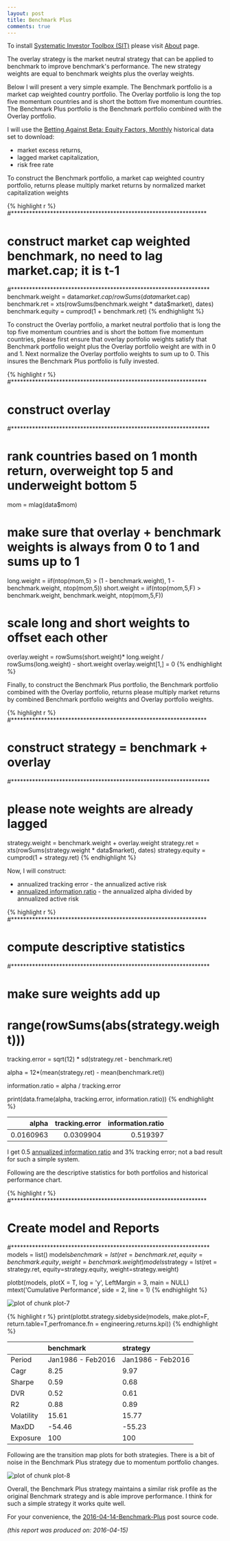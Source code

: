 ```yaml
---
layout: post
title: Benchmark Plus
comments: true
---
```

To install [Systematic Investor Toolbox (SIT)](https://github.com/systematicinvestor/SIT) please visit [About](/about) page.




The overlay strategy is the market neutral strategy that can be applied to benchmark to
improve benchmark's performance. The new strategy weights are equal to benchmark weights
plus the overlay weights.

Below I will present a very simple example. 
The Benchmark portfolio is a market cap weighted country portfolio.
The Overlay portfolio is long the top five momentum countries and is short 
the bottom five momentum countries.
The Benchmark Plus portfolio is the Benchmark portfolio combined with the Overlay portfolio.

I will use the 
[Betting Against Beta: Equity Factors, Monthly](https://www.aqr.com/library/data-sets/betting-against-beta-equity-factors-monthly)
historical data set to download:

* market excess returns, 
* lagged market capitalization,
* risk free rate 





To construct the Benchmark portfolio, a market cap weighted country portfolio, returns
please multiply market returns by normalized market capitalization weights



{% highlight r %}
#*****************************************************************
# construct market cap weighted benchmark, no need to lag market.cap; it is t-1
#****************************************************************** 
benchmark.weight = data$market.cap / rowSums(data$market.cap)
benchmark.ret = xts(rowSums(benchmark.weight * data$market), dates)
benchmark.equity = cumprod(1 + benchmark.ret)
{% endhighlight %}


To construct the Overlay portfolio, a market neutral portfolio that
is long the top five momentum countries and is short 
the bottom five momentum countries, please first ensure that overlay portfolio
weights satisfy that Benchmark portfolio weight plus the Overlay portfolio weight
are with in 0 and 1. Next normalize the Overlay portfolio weights to sum up to 0.
This insures the Benchmark Plus portfolio is fully invested.



{% highlight r %}
#*****************************************************************
# construct overlay
#****************************************************************** 
# rank countries based on 1 month return, overweight top 5 and underweight bottom 5
mom = mlag(data$mom)
	
# make sure that overlay + benchmark weights is always from 0 to 1 and sums up to 1
long.weight = iif(ntop(mom,5) > (1 - benchmark.weight), 1 - benchmark.weight, ntop(mom,5))
short.weight = iif(ntop(mom,5,F) > benchmark.weight, benchmark.weight, ntop(mom,5,F))

# scale long and short weights to offset each other
overlay.weight =  rowSums(short.weight)* long.weight / rowSums(long.weight) - short.weight
	overlay.weight[1,] = 0
{% endhighlight %}


Finally, to construct the Benchmark Plus portfolio, the Benchmark portfolio combined with the Overlay portfolio,
returns please multiply market returns by combined Benchmark portfolio weights and Overlay portfolio weights.



{% highlight r %}
#*****************************************************************
# construct strategy = benchmark + overlay
#****************************************************************** 
# please note weights are already lagged
strategy.weight = benchmark.weight + overlay.weight
strategy.ret = xts(rowSums(strategy.weight * data$market), dates)
strategy.equity = cumprod(1 + strategy.ret)
{% endhighlight %}


Now, I will construct:

* annualized tracking error - the annualized active risk
* [annualized information ratio](http://www.styleadvisor.com/content/information-ratio) - the annualized alpha divided by annualized active risk



{% highlight r %}
#*****************************************************************
# compute descriptive statistics
#****************************************************************** 
# make sure weights add up
# range(rowSums(abs(strategy.weight)))

tracking.error = sqrt(12) * sd(strategy.ret - benchmark.ret)

alpha = 12*(mean(strategy.ret) - mean(benchmark.ret))

information.ratio = alpha / tracking.error

print(data.frame(alpha, tracking.error, information.ratio))
{% endhighlight %}



|     alpha| tracking.error| information.ratio|
|---------:|--------------:|-----------------:|
| 0.0160963|      0.0309904|          0.519397|
    


I get 0.5 [annualized information ratio](http://www.styleadvisor.com/content/information-ratio)
and 3% tracking error; not a bad result for such a simple system.

Following are the descriptive statistics for both portfolios and historical performance chart.



{% highlight r %}
#*****************************************************************
# Create model and Reports
#****************************************************************** 
models = list()
models$benchmark = lst(ret = benchmark.ret, equity=benchmark.equity, weight=benchmark.weight)
models$strategy = lst(ret = strategy.ret, equity=strategy.equity, weight=strategy.weight)

plotbt(models, plotX = T, log = 'y', LeftMargin = 3, main = NULL)	    	
	mtext('Cumulative Performance', side = 2, line = 1)
{% endhighlight %}

![plot of chunk plot-7](/public/images/2016-04-14-Benchmark-Plus/plot-7-1.png) 

{% highlight r %}
print(plotbt.strategy.sidebyside(models, make.plot=F, return.table=T,perfromance.fn = engineering.returns.kpi))
{% endhighlight %}



|           |benchmark         |strategy          |
|:----------|:-----------------|:-----------------|
|Period     |Jan1986 - Feb2016 |Jan1986 - Feb2016 |
|Cagr       |8.25              |9.97              |
|Sharpe     |0.59              |0.68              |
|DVR        |0.52              |0.61              |
|R2         |0.88              |0.89              |
|Volatility |15.61             |15.77             |
|MaxDD      |-54.46            |-55.23            |
|Exposure   |100               |100               |
    


Following are the transition map plots for both strategies.
There is a bit of noise in the Benchmark Plus strategy due to momentum portfolio changes.


![plot of chunk plot-8](/public/images/2016-04-14-Benchmark-Plus/plot-8-1.png) 


Overall, the Benchmark Plus strategy maintains a similar risk profile as the original
Benchmark strategy and is able improve performance. I think for such a simple strategy
it works quite well. 




For your convenience, the [2016-04-14-Benchmark-Plus](https://github.com/systematicinvestor/systematicinvestor.github.io/blob/master/rposts/2016-04-14-Benchmark-Plus.r) post source code.

*(this report was produced on: 2016-04-15)*
